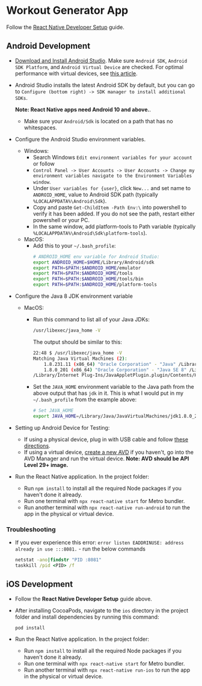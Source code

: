 # Workout Generator App

Follow the [React Native Developer Setup](https://reactnative.dev/docs/environment-setup) guide.

## Android Development
* [Download and Install Android Studio](https://developer.android.com/studio). Make sure `Android SDK`, `Android SDK Platform`, and `Android Virtual Device` are checked.
For optimal performance with virtual devices, see [this article](https://android-developers.googleblog.com/2018/07/android-emulator-amd-processor-hyper-v.html).

* Android Studio installs the latest Android SDK by default, but you can go to `Configure (bottom right) -> SDK manager to install additional SDKs`. 
  
  **Note: React Native apps need Android 10 and above.**.

  * Make sure your `Android/Sdk` is located on a path that has no whitespaces.

* Configure the Android Studio environment variables.
  * Windows:
    * Search Windows `Edit environment variables for your account` or follow 
    * `Control Panel -> User Accounts -> User Accounts -> Change my environment variables navigate to the Environment Variables window`.
    * Under `User variables for {user}`, click `New...` and set name to `ANDROID_HOME`, value to Android SDK path (typically `%LOCALAPPDATA%\Android\Sdk`).
    * Copy and paste `Get-ChildItem -Path Env:\` into powershell to verify it has been added. If you do not see the path, restart either powershell or your PC.
    * In the same window, add platform-tools to Path variable (typically `%LOCALAPPDATA%\Android\Sdk\platform-tools`).
  * MacOS:
    * Add this to your `~/.bash_profile`:
      ```bash
      # ANDROID_HOME env variable for Android Studio:
      export ANDROID_HOME=$HOME/Library/Android/sdk
      export PATH=$PATH:$ANDROID_HOME/emulator
      export PATH=$PATH:$ANDROID_HOME/tools
      export PATH=$PATH:$ANDROID_HOME/tools/bin
      export PATH=$PATH:$ANDROID_HOME/platform-tools
      ```

* Configure the Java 8 JDK environment variable
  * MacOS:
    * Run this command to list all of your Java JDKs:
      ```bash
      /usr/libexec/java_home -V
      ```
      The output should be similar to this:
      ```bash
      22:48 $ /usr/libexec/java_home -V
      Matching Java Virtual Machines (2):
          1.8.231.11 (x86_64) "Oracle Corporation" - "Java" /Library/Internet Plug-Ins/JavaAppletPlugin.plugin/Contents/Home
          1.8.0_201 (x86_64) "Oracle Corporation" - "Java SE 8" /Library/Java/JavaVirtualMachines/jdk1.8.0_201.jdk/Contents/Home
      /Library/Internet Plug-Ins/JavaAppletPlugin.plugin/Contents/Home
      ```

    * Set the `JAVA_HOME` environment variable to the Java path from the above output that has `jdk` in it. This is what I would put in my `~/.bash_profile` from the example above:
      ```bash
      # Set JAVA_HOME
      export JAVA_HOME=/Library/Java/JavaVirtualMachines/jdk1.8.0_201.jdk/Contents/Home
      ```

* Setting up Android Device for Testing:
  * If using a physical device, plug in with USB cable and follow [these directions](https://reactnative.dev/docs/running-on-device).
  * If using a virtual device, [create a new AVD](https://developer.android.com/studio/run/managing-avds) if you haven't, go into the AVD Manager and run the virtual device. **Note: AVD should be API Level 29+ image.**

* Run the React Native application. In the project folder:
  * Run `npm install` to install all the required Node packages if you haven't done it already.
  * Run one terminal with `npx react-native start` for Metro bundler.
  * Run another terminal with `npx react-native run-android` to run the app in the physical or virtual device.

### Troubleshooting
  * If you ever experience this error: `error listen EADDRINUSE: address already in use :::8081.` - run the below commands
    ```cmd
    netstat -ano|findstr "PID :8081"
    taskkill /pid <PID> /f
    ```

## iOS Development
* Follow the **React Native Developer Setup** guide above.

* After installing CocoaPods, navigate to the `ios` directory in the project folder and install dependencies by running this command:

  ```
  pod install
  ```

* Run the React Native application. In the project folder:
  * Run `npm install` to install all the required Node packages if you haven't done it already.
  * Run one terminal with `npx react-native start` for Metro bundler.
  * Run another terminal with `npx react-native run-ios` to run the app in the physical or virtual device.
